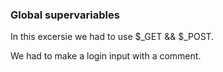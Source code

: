 <h3>Global supervariables</h3>
<p> In this excersie we had to use $_GET && $_POST.
<p> We had to make a login input with a comment.
